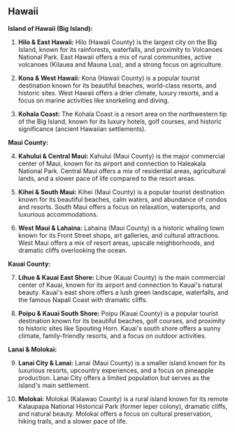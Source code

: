 ## Hawaii

**Island of Hawaii (Big Island):**

1. **Hilo & East Hawaii:** Hilo (Hawaii County) is the largest city on the Big Island, known for its rainforests, waterfalls, and proximity to Volcanoes National Park. East Hawaii offers a mix of rural communities, active volcanoes (Kilauea and Mauna Loa), and a strong focus on agriculture.

2. **Kona & West Hawaii:** Kona (Hawaii County) is a popular tourist destination known for its beautiful beaches, world-class resorts, and historic sites. West Hawaii offers a drier climate, luxury resorts, and a focus on marine activities like snorkeling and diving.

3. **Kohala Coast:** The Kohala Coast is a resort area on the northwestern tip of the Big Island, known for its luxury hotels, golf courses, and historic significance (ancient Hawaiian settlements).

**Maui County:**

4. **Kahului & Central Maui:** Kahului (Maui County) is the major commercial center of Maui, known for its airport and connection to Haleakala National Park. Central Maui offers a mix of residential areas, agricultural lands, and a slower pace of life compared to the resort areas.

5. **Kihei & South Maui:** Kihei (Maui County) is a popular tourist destination known for its beautiful beaches, calm waters, and abundance of condos and resorts. South Maui offers a focus on relaxation, watersports, and luxurious accommodations.

6. **West Maui & Lahaina:** Lahaina (Maui County) is a historic whaling town known for its Front Street shops, art galleries, and cultural attractions. West Maui offers a mix of resort areas, upscale neighborhoods, and dramatic cliffs overlooking the ocean.

**Kauai County:**

7. **Lihue & Kauai East Shore:** Lihue (Kauai County) is the main commercial center of Kauai, known for its airport and connection to Kauai's natural beauty. Kauai's east shore offers a lush green landscape, waterfalls, and the famous Napali Coast with dramatic cliffs.

8. **Poipu & Kauai South Shore:** Poipu (Kauai County) is a popular tourist destination known for its beautiful beaches, golf courses, and proximity to historic sites like Spouting Horn. Kauai's south shore offers a sunny climate, family-friendly resorts, and a focus on outdoor activities.

**Lanai & Molokai:**

9. **Lanai City & Lanai:** Lanai (Maui County) is a smaller island known for its luxurious resorts, upcountry experiences, and a focus on pineapple production. Lanai City offers a limited population but serves as the island's main settlement.

10. **Molokai:** Molokai (Kalawao County) is a rural island known for its remote Kalaupapa National Historical Park (former leper colony), dramatic cliffs, and natural beauty. Molokai offers a focus on cultural preservation, hiking trails, and a slower pace of life.
